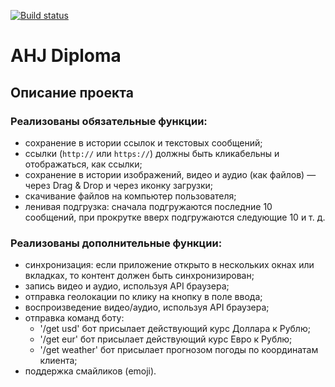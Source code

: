 [![Build status](https://ci.appveyor.com/api/projects/status/w6ylbt7l34kfhhw0/branch/main?svg=true)](https://ci.appveyor.com/project/Aleksandr-Suchugov/messenger-front-end/branch/main)

# AHJ Diploma

## Описание проекта

### Реализованы обязательные функции:

* сохранение в истории ссылок и текстовых сообщений;
* ссылки (`http://` или `https://`) должны быть кликабельны и отображаться, как ссылки;
* сохранение в истории изображений, видео и аудио (как файлов) — через Drag & Drop и через иконку загрузки;
* скачивание файлов на компьютер пользователя;
* ленивая подгрузка: сначала подгружаются последние 10 сообщений, при прокрутке вверх подгружаются следующие 10 и т. д.

### Реализованы дополнительные функции:

* синхронизация: если приложение открыто в нескольких окнах или вкладках, то контент должен быть синхронизирован;
* запись видео и аудио, используя API браузера;
* отправка геолокации по клику на кнопку в поле ввода;
* воспроизведение видео/аудио, используя API браузера;
* отправка команд боту:
  - '/get usd' бот присылает действующий курс Доллара к Рублю;
  - '/get eur' бот присылает действующий курс Евро к Рублю;
  - '/get weather' бот присылает прогнозом погоды по координатам клиента;
* поддержка смайликов (emoji).